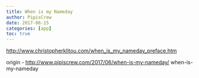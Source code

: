 ```yaml
---
title: When is my Nameday
author: PipisCrew
date: 2017-06-15
categories: [app]
toc: true
---
```


http://www.christopherklitou.com/when_is_my_nameday_preface.htm

origin - http://www.pipiscrew.com/2017/06/when-is-my-nameday/ when-is-my-nameday